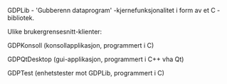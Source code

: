 
GDPLib - 'Gubberenn dataprogram' -kjernefunksjonalitet i form av et  C -bibliotek.

Ulike brukergrensesnitt-klienter:

GDPKonsoll (konsollapplikasjon, programmert i C)

GDPQtDesktop (gui-applikasjon, programmert i C++ vha Qt)

GDPTest (enhetstester mot GDPLib, programmert i C)




